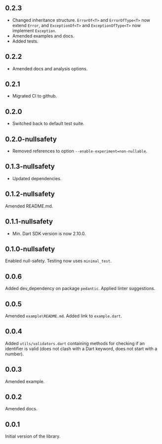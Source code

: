## 0.2.3

- Changed inheritance structure. `ErrorOf<T>` and `ErrorOfType<T>` now extend `Error`,
  and `ExceptionOf<T>` and `ExceptionOfType<T>` now implement `Exception`.
- Amended examples and docs.
- Added tests.

## 0.2.2

- Amended docs and analysis options.

## 0.2.1

- Migrated CI to github.

## 0.2.0

- Switched back to default test suite.

## 0.2.0-nullsafety

- Removed references to option `--enable-experiment=non-nullable`.

## 0.1.3-nullsafety

- Updated dependencies.

## 0.1.2-nullsafety

Amended README.md.

## 0.1.1-nullsafety

- Min. Dart SDK version is now 2.10.0.

## 0.1.0-nullsafety

Enabled null-safety. Testing now uses `minimal_test`.

## 0.0.6

Added dev_dependency on package `pedantic`. Applied linter suggestions.

## 0.0.5

Amended `example\README.md`. Added link to `example.dart`.

## 0.0.4

Added `utils/validators.dart` containing
methods for checking if an identifier is valid (does not clash with
a Dart keyword, does not start with a number).

## 0.0.3

Amended example.


## 0.0.2

Amended docs.


## 0.0.1

Initial version of the library.
